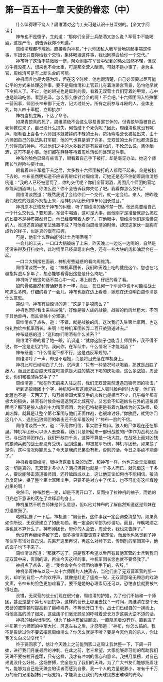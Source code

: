 <h1>第一百五十一章 天使的眷恋（中）</h1>
<div id="content">&nbsp&nbsp&nbsp&nbsp&nbsp&nbsp&nbsp&nbsp
 什么叫得理不饶人？周维清对这门工夫可是认识十分深刻的。【全文字阅读.】
 <br/>&nbsp&nbsp&nbsp&nbsp&nbsp&nbsp&nbsp&nbsp
 神布也不是傻子，立刻道：“那你们全营士兵酗酒又怎么说？军营中不能喝酒，这是严令，别告诉我你不知道。”
 <br/>&nbsp&nbsp&nbsp&nbsp&nbsp&nbsp&nbsp&nbsp
 周维清理都不理她，直接看向神机，”十六师团私入我军营地挑起事端这件事，军团长只要你给我个交待，集体喝酒这件事，我也同样会给你一个交代。”
 <br/>&nbsp&nbsp&nbsp&nbsp&nbsp&nbsp&nbsp&nbsp
 神布听了这话不禁微微一愣，聚众闹事在军营中受到的惩处固然不轻，但双方牛竟没死人，想来也不会太重，可是那全营人酗酒，可就不是小事了。身为主官，周维清可是有上断头台的可能。
 <br/>&nbsp&nbsp&nbsp&nbsp&nbsp&nbsp&nbsp&nbsp
 神机闻言也是大感为难，但在这个时候，他也很清楚，自己必须要以尽可能公平的方式来处理这件事，要不是周维清和上官菲儿有着浩渺宫背景，恐怕他早就下令抓人了。不过，他的眼光也是犀利的很，看着无双营士兵们穿着的甲胄，心中也是暗暗吃惊。看那光泽，怎么那么像钛合金的啊！不会吧。”十六师团闯入特殊第一营闹事，师团长神布御下无方，记大过处分。所有之前参与斗殴的人，全体出列，每人四十军棍，立即执尔”
 <br/>&nbsp&nbsp&nbsp&nbsp&nbsp&nbsp&nbsp&nbsp
 神机当机立断，下达了命令。
 <br/>&nbsp&nbsp&nbsp&nbsp&nbsp&nbsp&nbsp&nbsp
 如果青狼真的死了，周维清绝不会这么容易善罢甘休的，但青狼毕竟被自己老师救过来了，自己没什么损失，何苦结下个死仇呢？因此，周维清也就没有吭声。眼看着上百名十六师团本就被揍的不轻的士兵，包括两名营长被拉出来，由十六师团自己的执法队打军棍，他的气也算是消了许多。无双营的士兵们也都流露出几分得意的神色。不过他们之中的大多数还是有些紧张的，不论怎么说，集体酗酒，这可不是小事。他们都在静静等待着周维清如何处理这件事。
 <br/>&nbsp&nbsp&nbsp&nbsp&nbsp&nbsp&nbsp&nbsp
 神布的脸色已经有些青了，眼看着自己手下被打，却是毫无办法，她这个师团长气得险些要吐血。
 <br/>&nbsp&nbsp&nbsp&nbsp&nbsp&nbsp&nbsp&nbsp
 眼看着四十军棍下去之后，大多数十六师团被打的人都爬不起来，全是被抬下去的，神布虽然明知道不应该再继续针对周维清，可她还是忍不住朝着周维清怒吼道：“我的人已经被惩罚了，你的交代呢？你们全营喝酒，周围几个师团的营地都能闻到酒味儿，你怎么说？你不会告诉我你失忆了吧。我看你怎么交代。”
 <br/>&nbsp&nbsp&nbsp&nbsp&nbsp&nbsp&nbsp&nbsp
 周维清淡然道：“既然我说了会给你们一个交代，就一定会给。来人，把昨晚我们吃过的残羹冷炙抬上来，给神机军团长和神布师团长过目。”
 <br/>&nbsp&nbsp&nbsp&nbsp&nbsp&nbsp&nbsp&nbsp
 神机原本正恼怒于神布的纠缠，听了周维清的话不禁一愣。他还真要给自己一个什么交代么？要知道，军营中喝酒，这可是大事。而他刚才是准备就那么揭过的匕要不是神布突然开口，他已经要带着人走了。在他眼中，周维清他们是浩渺宫的人，难道还真的能军法处置不成？可他看向周维清的时候，却现这家伙一副胸有成竹的样子，似是真的很有把握。
 <br/>&nbsp&nbsp&nbsp&nbsp&nbsp&nbsp&nbsp&nbsp
 可是，他有什么理由能够让士兵喝酒呢？
 <br/>&nbsp&nbsp&nbsp&nbsp&nbsp&nbsp&nbsp&nbsp
 一会儿的工夫，一口口大锅被端了上来，昨天晚上一边吃一边喝的，自然是还没来得及打扫收拾，此时锅里已经呈现出白色，还有一些大块的肉和油混合在一起。
 <br/>&nbsp&nbsp&nbsp&nbsp&nbsp&nbsp&nbsp&nbsp
 一口口大锅摆在面前，神机有些疑惑的看向周维清。
 <br/>&nbsp&nbsp&nbsp&nbsp&nbsp&nbsp&nbsp&nbsp
 周维清淡然一笑，道：“神机军团长，我们昨天晚上吃的就是这个。您也在北疆指挥战斗多年了，想必能够看得出这些是什么肉吧。”
 <br/>&nbsp&nbsp&nbsp&nbsp&nbsp&nbsp&nbsp&nbsp
 神机听了他这句话不禁心中一动，凑上前去，仔细的看了看。
 <br/>&nbsp&nbsp&nbsp&nbsp&nbsp&nbsp&nbsp&nbsp
 狼的骨骼自然和普通野兽不一样，而且，在任何一个军营中也不可能给战士吃这么多肉。仔细的看了一会儿，神布也跟在边上看着，她现在还没明白周作清是什么意思。
 <br/>&nbsp&nbsp&nbsp&nbsp&nbsp&nbsp&nbsp&nbsp
 突然间，神布有些惊讶的道：“这是？是狼肉么？”
 <br/>&nbsp&nbsp&nbsp&nbsp&nbsp&nbsp&nbsp&nbsp
 神机也同时看出来些端倪“，好像是狼人族的战狼，战狼的肉肉丝粗大，不同于其他兽冉，而且骨骼十分坚硬。”
 <br/>&nbsp&nbsp&nbsp&nbsp&nbsp&nbsp&nbsp&nbsp
 周维清点了点头，道：“不错，就是战狼的肉。这次我们入驻第七军团，也送份礼物给神机军团长。来啊！给神机军团长弄二百只战狼送过去。”
 <br/>&nbsp&nbsp&nbsp&nbsp&nbsp&nbsp&nbsp&nbsp
 神布疑惑的道：“这和你们喝酒有什么关系？”
 <br/>&nbsp&nbsp&nbsp&nbsp&nbsp&nbsp&nbsp&nbsp
 周维清不屑的看了她一眼，讥讽道：“就你这脑子也能当上师团长，我不得不说，你一定是走后门的。我问你，在军队中，什么情况下才能喝酒？”
 <br/>&nbsp&nbsp&nbsp&nbsp&nbsp&nbsp&nbsp&nbsp
 神布怒道：“什么情况下都不行，这是违反军规的。”
 <br/>&nbsp&nbsp&nbsp&nbsp&nbsp&nbsp&nbsp&nbsp
 周维清哼了一声，却是不理她，而是将目光落在神机身上。
 <br/>&nbsp&nbsp&nbsp&nbsp&nbsp&nbsp&nbsp&nbsp
 神机此时已经明白了几分，沉声道：“只有一种情况可以喝酒，那就是战胜了敌人，而且还由百度天珠变吧提供是大胜的情况下喝的庆功酒。这么多战狼，周营长，你们和狼骑兵交手了？”
 <br/>&nbsp&nbsp&nbsp&nbsp&nbsp&nbsp&nbsp&nbsp
 周维清道：“就在昨天前来入驻之前，我们无双营突然遭遇迅狼师团的攻击。”
 <br/>&nbsp&nbsp&nbsp&nbsp&nbsp&nbsp&nbsp&nbsp
 听到迅狼师团十个字，神机和神布这师兄妹二人顿时脸色同时大变，他们在北疆也不是一天两天了，和万兽帝国大军交手的次数也是相当不少，几乎每年都有极大的损失，甚至有时候会被逼退到天北城死守。又怎会不知道凶名在外的迅狼师团呢？那可是狼人族的主力精英师团，为的巴特勒更是有着九珠修为的天珠师，极其凶悍。就算是让整个第七军团与他们正面作战，也很难讨好。”你放屁，就凭你们这几个人，遇到迅狼师团的袭击还不全军覆没吗？“神布一脸的不信。
 <br/>&nbsp&nbsp&nbsp&nbsp&nbsp&nbsp&nbsp&nbsp
 周维清淡然一笑，道：“不用你相信，事实胜于雄辩。狼人的尸体现在还在那里。神机军团长可以派人去查看。我们只是带回来一部份战狼的尸体作为战利品而已。与迅狼师团作战，我们歼敌四千余，这算不算是一场大胜。在战场上面对凶残的狼骑兵我的战士都没有受伤，回到这里，却被友军所伤，神机军团长，如果换了是你，这种情况你能忍么？今天是我的兄弟没有死，否则的话，今日之事绝不能善了。”
 <br/>&nbsp&nbsp&nbsp&nbsp&nbsp&nbsp&nbsp&nbsp
 神机看着周维清，眼中流露着复杂的光芒，和神布一样，他也完全无法相信这一切是真的，无双营才多少人？满打满算也就是一千多人而已，就凭借这一千多人，要说能够击溃迅狼师团，还歼敌四成以上，这让他无论如何也不能相信。狼骑兵度奇快，换了整个第七军团出手，只要不是对方中了伏击，也不可能有这样辉煌战果的啊！
 <br/>&nbsp&nbsp&nbsp&nbsp&nbsp&nbsp&nbsp&nbsp
 突然间，神布脸色一变，却是不再开口了，反而拉了拉神机的袖子，而她的目光也下意识的落在了龙释涯的身上。
 <br/>&nbsp&nbsp&nbsp&nbsp&nbsp&nbsp&nbsp&nbsp
 神机虽然不明白师妹是什么意思，但以他对神布的了解自然知道这是师妹在打退堂鼓了。
 <br/>&nbsp&nbsp&nbsp&nbsp&nbsp&nbsp&nbsp&nbsp
 略微犹豫了一下后，神机道：“周营长，这件事我一定会调查清楚的。如果真如你所说，无双营建立了如此功勋，我一定会向军部为你请功。而且，昨晚喝酒之事也就不算什么了。神布师团长，带你的人会去，周营长，我也先告辞了。”
 <br/>&nbsp&nbsp&nbsp&nbsp&nbsp&nbsp&nbsp&nbsp
 他没有再继续停留下去，很多事情需要调查才能定论，而且他也感觉到了神布似乎有话对自己说。先离开这里再说，再这么对峙下去，传到别的军团耳中，他的面子也下不来了。
 <br/>&nbsp&nbsp&nbsp&nbsp&nbsp&nbsp&nbsp&nbsp
 周维清淡然道：“那就不送了。只是我不希望以后再有其他军营的士兵到我们无双营中来，否则的话，再生今天这样的事，神机军团长您也就不要怪我了。”
 <br/>&nbsp&nbsp&nbsp&nbsp&nbsp&nbsp&nbsp&nbsp
 神机点了点头，道：“我会命令各个师团约束手下的，告辞。”
 <br/>&nbsp&nbsp&nbsp&nbsp&nbsp&nbsp&nbsp&nbsp
 神机带着神布以及一众十六师团的人快离去，当他们出了无双营军营的那一刻，却听到背后一片的欢呼声，就像是赶走了瘟疫一般，无双营那毫无顾忌的戏涛笑声，令神布的脸色更加难看了。要不是她的心理素历还可以，恐怕直接就要被气得吐血。
 <br/>&nbsp&nbsp&nbsp&nbsp&nbsp&nbsp&nbsp&nbsp
 没错，无双营的战士们现在很兴奋，周维清的护短，为了他们不惜和一个师团，甚至是整个第七军团抗争，这样的营长上哪里去找？一时间，周维清在整个无双营的威望顿时提高到了巅峰境界，不等他开口下令，战士们已经自的一拥而上，将他高高的抛了起来，这些痞子们毫无顾忌的呼喊着营长万岁这类大逆不道的话。
 <br/>&nbsp&nbsp&nbsp&nbsp&nbsp&nbsp&nbsp&nbsp
 神机的脸色很阴沉，但为了给神布留些颜面，一直隐忍着没有作，直到进了神布第十六师团的中军大帐，屏退左右之后，才怒喝道：“神布，你怎么搞的。我不是告诉过你不要去招惹周维清么？你怎么就是不听？要是今天他真的杀人，你让我怎么向义父交代？”
 <br/>&nbsp&nbsp&nbsp&nbsp&nbsp&nbsp&nbsp&nbsp
 终于要回家了，估计今天晚上之前能到家口这周让我休整一下，下周一开始，进行我们月底最后的冲刺。在此之前，老三希望，大家能够尽可能的帮助我们天珠不要被拉开差距，只有这样，我才有冲刺的信心和意义。我拼月票榜，对自己来说没什么好处，这场拼搏，完全是为了我们的天珠，为了广大书友们能够扬眉吐气，能够为自己是天珠变的读者而感到自豪。我一个人的力量很渺小，唯有千千万万的唐门兄弟姐妹们一起支持，才能真正让我们的天珠绽放出璀璨的光彩。
 <br/>&nbsp&nbsp&nbsp&nbsp&nbsp&nbsp&nbsp&nbsp
 <br/>&nbsp&nbsp&nbsp&nbsp&nbsp&nbsp&nbsp&nbsp
</div>
